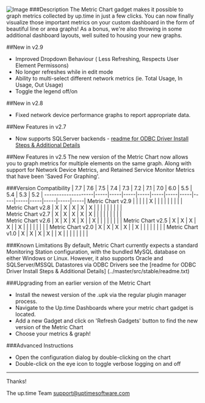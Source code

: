 ![Image](https://raw.github.com/uptimesoftware/uptime-metric-chart/master/img/logos/metric-chart-sm.png)
###Description
The Metric Chart gadget makes it possible to graph metrics collected by up.time in just a few clicks.  You can now finally visualize those important metrics on your custom dashboard in the form of beautiful line or area graphs!  As a bonus, we're also throwing in some additional dashboard layouts, well suited to housing your new graphs.

##New in v2.9
* Improved Dropdown Behaviour ( Less Refreshing, Respects User Element Permissons)
* No longer refreshes while in edit mode
* Ability to multi-select different network metrics (ie. Total Usage, In Usage, Out Usage)
* Toggle the legend off/on

##New in v2.8
* Fixed network device performance graphs to report appropriate data.

##New Features in v2.7
* Now supports SQLServer backends - [readme for ODBC Driver Install Steps & Additional Details](http://the-grid.uptimesoftware.com/gadget/uptime-metric-chart.html)


##New Features in v2.5
The new version of the Metric Chart now allows you to graph metrics for multiple elements on the same graph. Along with support for Network Device Metrics, and Retained Service Monitor Metrics that have been 'Saved For Graphing'.


###Version Compatibility
                        | 7.7 | 7.6 | 7.5 | 7.4 | 7.3 | 7.2 | 7.1 | 7.0 | 6.0 | 5.5 | 5.4 | 5.3 | 5.2 |
    --------------------|-----|-----|-----|-----|-----|-----|-----|-----|-----|-----|-----|-----|-----|
      Metric Chart v2.9 |     |     |     |     |  X  |     |     |     |     |     |     |     |     |
      Metric Chart v2.8 |  X  |  X  |  X  |  X  |  X  |     |     |     |     |     |     |     |     |     
      Metric Chart v2.7 |  X  |  X  |  X  |  X  |  X  |     |     |     |     |     |     |     |     |     
      Metric Chart v2.6 |  X  |  X  |  X  |  X  |     |  X  |     |     |     |     |     |     |     |
      Metric Chart v2.5 |  X  |  X  |  X  |  X  |     |  X  |     |     |     |     |     |     |     |
      Metric Chart v2.0 |  X  |  X  |  X  |  X  |     |  X  |     |     |     |     |     |     |     |
      Metric Chart v1.0 |  X  |  X  |  X  |  X  |     |  X  |     |     |     |     |     |     |     |

###Known Limitations
By default, Metric Chart currently expects a standard Monitoring Station configuration, with the bundled MySQL database on either Windows or Linux.  However, it also supports Oracle and SQLServer/MSSQL Datastores via ODBC Drivers see the [readme for ODBC Driver Install Steps & Additional Details] (../master/src/stable/readme.txt)

###Upgrading from an earlier version of the Metric Chart
* Install the newest version of the .upk via the regular plugin manager process.
* Navigate to the Up.time Dashboards where your metric chart gadget is located. 
* Add a new Gadget and click on 'Refresh Gadgets' button to find the new version of the Metric Chart
* Choose your metrics & graph! 



###Advanced Instructions
* Open the configuration dialog by double-clicking on the chart
* Double-click on the eye icon to toggle verbose logging on and off

---

Thanks!

The up.time Team
support@uptimesoftware.com
